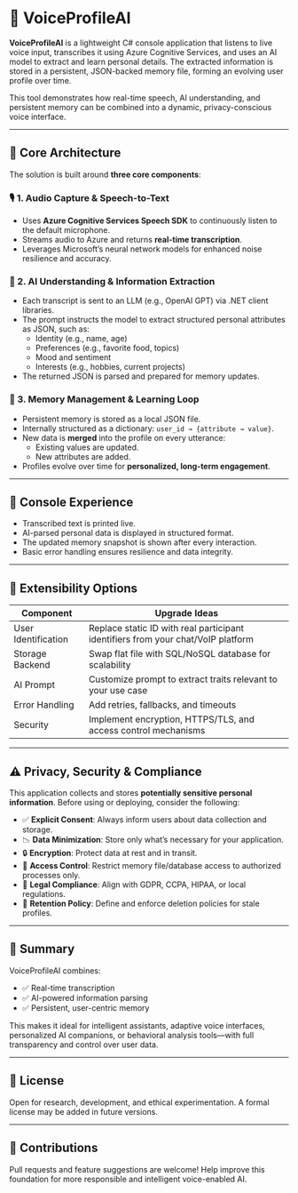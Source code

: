 # 🧠 VoiceProfileAI

**VoiceProfileAI** is a lightweight C# console application that listens to live voice input, transcribes it using Azure Cognitive Services, and uses an AI model to extract and learn personal details. The extracted information is stored in a persistent, JSON-backed memory file, forming an evolving user profile over time.

This tool demonstrates how real-time speech, AI understanding, and persistent memory can be combined into a dynamic, privacy-conscious voice interface.

---

## 🧩 Core Architecture

The solution is built around **three core components**:

### 🎙️ 1. Audio Capture & Speech-to-Text
- Uses **Azure Cognitive Services Speech SDK** to continuously listen to the default microphone.
- Streams audio to Azure and returns **real-time transcription**.
- Leverages Microsoft’s neural network models for enhanced noise resilience and accuracy.

### 🧠 2. AI Understanding & Information Extraction
- Each transcript is sent to an LLM (e.g., OpenAI GPT) via .NET client libraries.
- The prompt instructs the model to extract structured personal attributes as JSON, such as:
  - Identity (e.g., name, age)
  - Preferences (e.g., favorite food, topics)
  - Mood and sentiment
  - Interests (e.g., hobbies, current projects)
- The returned JSON is parsed and prepared for memory updates.

### 💾 3. Memory Management & Learning Loop
- Persistent memory is stored as a local JSON file.
- Internally structured as a dictionary: `user_id → {attribute → value}`.
- New data is **merged** into the profile on every utterance:
  - Existing values are updated.
  - New attributes are added.
- Profiles evolve over time for **personalized, long-term engagement**.

---

## 🧪 Console Experience

- Transcribed text is printed live.
- AI-parsed personal data is displayed in structured format.
- The updated memory snapshot is shown after every interaction.
- Basic error handling ensures resilience and data integrity.

---

## 🔧 Extensibility Options

| Component           | Upgrade Ideas |
|--------------------|---------------|
| User Identification| Replace static ID with real participant identifiers from your chat/VoIP platform |
| Storage Backend     | Swap flat file with SQL/NoSQL database for scalability |
| AI Prompt           | Customize prompt to extract traits relevant to your use case |
| Error Handling      | Add retries, fallbacks, and timeouts |
| Security            | Implement encryption, HTTPS/TLS, and access control mechanisms |

---

## ⚠️ Privacy, Security & Compliance

This application collects and stores **potentially sensitive personal information**. Before using or deploying, consider the following:

- ✅ **Explicit Consent**: Always inform users about data collection and storage.
- 📉 **Data Minimization**: Store only what’s necessary for your application.
- 🔒 **Encryption**: Protect data at rest and in transit.
- 👥 **Access Control**: Restrict memory file/database access to authorized processes only.
- 📜 **Legal Compliance**: Align with GDPR, CCPA, HIPAA, or local regulations.
- 🧹 **Retention Policy**: Define and enforce deletion policies for stale profiles.

---

## 🚀 Summary

VoiceProfileAI combines:
- ✅ Real-time transcription
- ✅ AI-powered information parsing
- ✅ Persistent, user-centric memory

This makes it ideal for intelligent assistants, adaptive voice interfaces, personalized AI companions, or behavioral analysis tools—with full transparency and control over user data.

---

## 📄 License

Open for research, development, and ethical experimentation. A formal license may be added in future versions.

---

## 🤝 Contributions

Pull requests and feature suggestions are welcome! Help improve this foundation for more responsible and intelligent voice-enabled AI.
